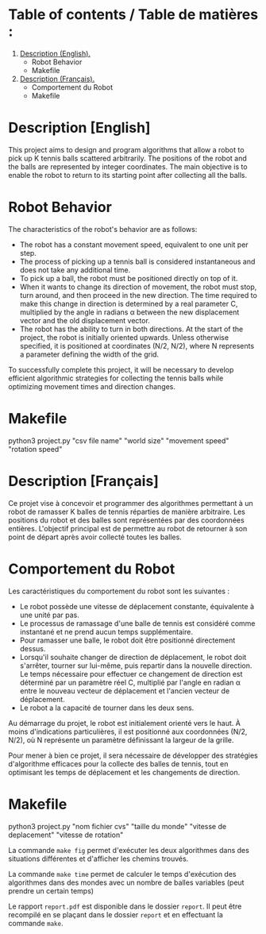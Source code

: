 # Table of contents / Table de matières :
1. [ Description (English). ](#en)
    - Robot Behavior
    - Makefile
2. [ Description (Français). ](#fr)
    - Comportement du Robot
    - Makefile


<a name="en"></a>
# Description [English]
This project aims to design and program algorithms that allow a robot to pick up K tennis balls scattered arbitrarily. The positions of the robot and the balls are represented by integer coordinates. The main objective is to enable the robot to return to its starting point after collecting all the balls.

# Robot Behavior

The characteristics of the robot's behavior are as follows:

- The robot has a constant movement speed, equivalent to one unit per step.
- The process of picking up a tennis ball is considered instantaneous and does not take any additional time.
- To pick up a ball, the robot must be positioned directly on top of it.
- When it wants to change its direction of movement, the robot must stop, turn around, and then proceed in the new direction. The time required to make this change in direction is determined by a real parameter C, multiplied by the angle in radians α between the new displacement vector and the old displacement vector.
- The robot has the ability to turn in both directions.
At the start of the project, the robot is initially oriented upwards. Unless otherwise specified, it is positioned at coordinates (N/2, N/2), where N represents a parameter defining the width of the grid.

To successfully complete this project, it will be necessary to develop efficient algorithmic strategies for collecting the tennis balls while optimizing movement times and direction changes.

# Makefile

python3 project.py "csv file name" "world size" "movement speed" "rotation speed"



<a name="fr"></a>
# Description [Français]

Ce projet vise à concevoir et programmer des algorithmes permettant à un robot de ramasser K balles de tennis réparties de manière arbitraire. Les positions du robot et des balles sont représentées par des coordonnées entières. L'objectif principal est de permettre au robot de retourner à son point de départ après avoir collecté toutes les balles.

# Comportement du Robot

Les caractéristiques du comportement du robot sont les suivantes :

- Le robot possède une vitesse de déplacement constante, équivalente à une unité par pas.
- Le processus de ramassage d'une balle de tennis est considéré comme instantané et ne prend aucun temps supplémentaire.
- Pour ramasser une balle, le robot doit être positionné directement dessus.
- Lorsqu'il souhaite changer de direction de déplacement, le robot doit s'arrêter, tourner sur lui-même, puis repartir dans la nouvelle direction. Le temps nécessaire pour effectuer ce changement de direction est déterminé par un paramètre réel C, multiplié par l'angle en radian α entre le nouveau vecteur de déplacement et l'ancien vecteur de déplacement.
- Le robot a la capacité de tourner dans les deux sens.

Au démarrage du projet, le robot est initialement orienté vers le haut. À moins d'indications particulières, il est positionné aux coordonnées (N/2, N/2), où N représente un paramètre définissant la largeur de la grille.

Pour mener à bien ce projet, il sera nécessaire de développer des stratégies d'algorithme efficaces pour la collecte des balles de tennis, tout en optimisant les temps de déplacement et les changements de direction.

# Makefile

python3 project.py "nom fichier cvs" "taille du monde" "vitesse de deplacement" "vitesse de rotation"

La commande ```make fig``` permet d'exécuter les deux algorithmes dans des situations différentes et d'afficher les chemins trouvés.

La commande ```make time``` permet de calculer le temps d'exécution des algorithmes dans des mondes avec un nombre de balles variables (peut prendre un certain temps)

Le rapport ```report.pdf``` est disponible dans le dossier ```report```. Il peut être recompilé en se plaçant dans le dossier ```report``` et en effectuant la commande ```make```.
